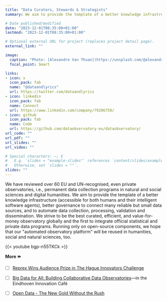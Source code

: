 ```yaml
---
title: "Data Curators, Stewards & Strategists"
summary: We aim to provide the template of a better knowledge infrastructure (accessible for both humans and their intelligent software agents), better governance to connect many reliable but small data sources, and to automate data collection, processing, validation and dissemination. We strive to be the best curated, efficient, and value-for-money observatory globally and the first to integrate official statistical and private data programs. 

# Date published/modified
date: "2023-12-01T08:35:00+01:00"
lastmod: "2023-12-01T08:35:00+01:00"

# Optional external URL for project (replaces project detail page).
external_link: ""

image:
  caption: "Photo: [Alexandre Van Thuan](https://unsplash.com/@alexandrevanthuan?utm_content=creditCopyText&utm_medium=referral&utm_source=unsplash)"
  focal_point: Smart

links:
- icon: x
  icon_pack: fab
  name: "@dataandlyrics"
  url: https://twitter.com/dataandlyrics
- icon: linkedin
  icon_pack: fab
  name: Connect
  url: https://www.linkedin.com/company/79286750/
- icon: github
  icon_pack: fab
  name: Code
  url: https://github.com/dataobservatory-eu/dataobservatory/
url_code: ""
url_pdf: ""
url_slides: ""
url_video: ""

# Special characters: —; €
#   E.g. `slides = "example-slides"` references `content/slides/example-slides.md`.
#   Otherwise, set `slides = ""`.
slides: ""
---
```


We have reviewed over 60 EU and UN-recognised, even private observatories, i.e., permanent data collection programs in natural and social sciences and digital humanities. We aim to provide the template of a better knowledge infrastructure (accessible for both humans and their intelligent software agents), better governance to connect many reliable but small data sources, and to automate data collection, processing, validation and dissemination. We strive to be the best curated, efficient, and value-for-money observatory globally and the first to integrate official statistical and private data programs. Running only on open-source components,  we hope that our "automated observatory platform" will be reused in humanities, social and natural sciences, too.  

{{< youtube bgp-n55TKCk >}}

**More ⏩**

- [ ] [Reprex Wins Audience Prize in The Hague Innovators Challenge](/post/2022-11-15-reprex-hague-innovators-award/)
- [ ] [Big Data for All: Building Collaborative Data Observatories](/post/2022-11-03_ehv_innovation_cafe/)—in the Eindhoven Innovation Café
- [ ] [Open Data - The New Gold Without the Rush](/post/2021-06-18-gold-without-rush/)


